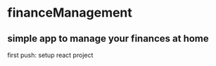 # financeManagement
simple app to manage your finances at home
--------------------------------------
first push: setup react project
